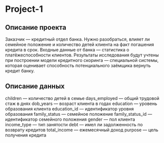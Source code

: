 # Project-1

## Описание проекта

Заказчик — кредитный отдел банка. Нужно разобраться, влияет ли семейное положение и количество детей клиента на факт погашения кредита в срок. Входные данные от банка — статистика о платёжеспособности клиентов.
Результаты исследования будут учтены при построении модели кредитного скоринга — специальной системы, которая оценивает способность потенциального заёмщика вернуть кредит банку.

## Описание данных
children — количество детей в семье
days_employed — общий трудовой стаж в днях
dob_years — возраст клиента в годах
education — уровень образования клиента
education_id — идентификатор уровня образования
family_status — семейное положение
family_status_id — идентификатор семейного положения
gender — пол клиента
income_type — тип занятости
debt — имел ли задолженность по возврату кредитов
total_income — ежемесячный доход
purpose — цель получения кредита
